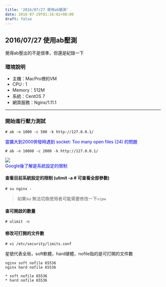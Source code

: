 ```yaml
---
title: '2016/07/27 使用ab壓測'
date: 2016-07-29T01:16:01+08:00
draft: false
---
```

## 2016/07/27 使用ab壓測

覺得ab壓出的不是很準，但還是紀錄一下

### 環境說明
- 主機：MacPro裡的VM
- CPU : 1
- Memory：512M
- 系統：CentOS 7
- 網頁服務：Nginx/1.11.1

---

### 開始進行壓力測試
`# ab -n 1000 -c 500 -k http://127.0.0.1/`

<div style="color:blue">
當擴大到2000併發時遇到 socket: Too many open files (24) 的問題
</div>

`# ab -n 10000 -c 2000 -k http://127.0.0.1/`

<img desc="" src="//fblog.loopbai.com/images/201607/A07-01.png">

<div style="color:blue">
Google後了解是系統設定的限制
</div>

#### 查看目前系統設定的限制 (ulimit -a # 可查看全部參數)

`# su nginx -`
> 如果su 無法切換使用者可能需要修改一下`vipw`

#### 查可開啟的數量
`# ulimit -n`

#### 修改可打開的文件數

`# vi /etc/security/limits.conf`

星號代表全局，soft軟體，hard硬體，nofile指的是可打開的文件數

```
nginx soft nofile 65536
nginx hard nofile 65536
```

```
* soft nofile 65536
* hard nofile 65536
```

